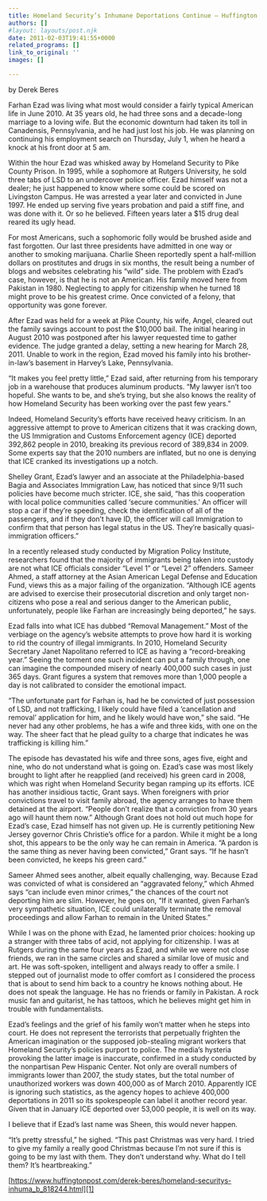 ```yaml
---
title: Homeland Security’s Inhumane Deportations Continue – Huffington Post
authors: []
#layout: layouts/post.njk
date: 2011-02-03T19:41:55+0000
related_programs: []
link_to_original: ''
images: []

---
```

by Derek Beres

Farhan Ezad was living what most would consider a fairly typical American life in June 2010. At 35 years old, he had three sons and a decade-long marriage to a loving wife. But the economic downturn had taken its toll in Canadensis, Pennsylvania, and he had just lost his job. He was planning on continuing his employment search on Thursday, July 1, when he heard a knock at his front door at 5 am.

Within the hour Ezad was whisked away by Homeland Security to Pike County Prison. In 1995, while a sophomore at Rutgers University, he sold three tabs of LSD to an undercover police officer. Ezad himself was not a dealer; he just happened to know where some could be scored on Livingston Campus. He was arrested a year later and convicted in June 1997. He ended up serving five years probation and paid a stiff fine, and was done with it. Or so he believed. Fifteen years later a $15 drug deal reared its ugly head.

For most Americans, such a sophomoric folly would be brushed aside and fast forgotten. Our last three presidents have admitted in one way or another to smoking marijuana. Charlie Sheen reportedly spent a half-million dollars on prostitutes and drugs in six months, the result being a number of blogs and websites celebrating his “wild” side. The problem with Ezad’s case, however, is that he is not an American. His family moved here from Pakistan in 1980. Neglecting to apply for citizenship when he turned 18 might prove to be his greatest crime. Once convicted of a felony, that opportunity was gone forever.

After Ezad was held for a week at Pike County, his wife, Angel, cleared out the family savings account to post the $10,000 bail. The initial hearing in August 2010 was postponed after his lawyer requested time to gather evidence. The judge granted a delay, setting a new hearing for March 28, 2011. Unable to work in the region, Ezad moved his family into his brother-in-law’s basement in Harvey’s Lake, Pennsylvania.

“It makes you feel pretty little,” Ezad said, after returning from his temporary job in a warehouse that produces aluminum products. “My lawyer isn’t too hopeful. She wants to be, and she’s trying, but she also knows the reality of how Homeland Security has been working over the past few years.”

Indeed, Homeland Security’s efforts have received heavy criticism. In an aggressive attempt to prove to American citizens that it was cracking down, the US Immigration and Customs Enforcement agency (ICE) deported 392,862 people in 2010, breaking its previous record of 389,834 in 2009. Some experts say that the 2010 numbers are inflated, but no one is denying that ICE cranked its investigations up a notch.

Shelley Grant, Ezad’s lawyer and an associate at the Philadelphia-based Bagia and Associates Immigration Law, has noticed that since 9/11 such policies have become much stricter. ICE, she said, “has this cooperation with local police communities called ‘secure communities.’ An officer will stop a car if they’re speeding, check the identification of all of the passengers, and if they don’t have ID, the officer will call Immigration to confirm that that person has legal status in the US. They’re basically quasi-immigration officers.”

In a recently released study conducted by Migration Policy Institute, researchers found that the majority of immigrants being taken into custody are not what ICE officials consider “Level 1” or “Level 2” offenders. Sameer Ahmed, a staff attorney at the Asian American Legal Defense and Education Fund, views this as a major failing of the organization. “Although ICE agents are advised to exercise their prosecutorial discretion and only target non-citizens who pose a real and serious danger to the American public, unfortunately, people like Farhan are increasingly being deported,” he says.

Ezad falls into what ICE has dubbed “Removal Management.” Most of the verbiage on the agency’s website attempts to prove how hard it is working to rid the country of illegal immigrants. In 2010, Homeland Security Secretary Janet Napolitano referred to ICE as having a “record-breaking year.” Seeing the torment one such incident can put a family through, one can imagine the compounded misery of nearly 400,000 such cases in just 365 days. Grant figures a system that removes more than 1,000 people a day is not calibrated to consider the emotional impact.

“The unfortunate part for Farhan is, had he be convicted of just possession of LSD, and not trafficking, I likely could have filed a ‘cancellation and removal’ application for him, and he likely would have won,” she said. “He never had any other problems, he has a wife and three kids, with one on the way. The sheer fact that he plead guilty to a charge that indicates he was trafficking is killing him.”

The episode has devastated his wife and three sons, ages five, eight and nine, who do not understand what is going on. Ezad’s case was most likely brought to light after he reapplied (and received) his green card in 2008, which was right when Homeland Security began ramping up its efforts. ICE has another insidious tactic, Grant says. When foreigners with prior convictions travel to visit family abroad, the agency arranges to have them detained at the airport. “People don’t realize that a conviction from 30 years ago will haunt them now.”
Although Grant does not hold out much hope for Ezad’s case, Ezad himself has not given up. He is currently petitioning New Jersey governor Chris Christie’s office for a pardon. While it might be a long shot, this appears to be the only way he can remain in America. “A pardon is the same thing as never having been convicted,” Grant says. “If he hasn’t been convicted, he keeps his green card.”

Sameer Ahmed sees another, albeit equally challenging, way. Because Ezad was convicted of what is considered an “aggravated felony,” which Ahmed says “can include even minor crimes,” the chances of the court not deporting him are slim. However, he goes on, “If it wanted, given Farhan’s very sympathetic situation, ICE could unilaterally terminate the removal proceedings and allow Farhan to remain in the United States.”

While I was on the phone with Ezad, he lamented prior choices: hooking up a stranger with three tabs of acid, not applying for citizenship. I was at Rutgers during the same four years as Ezad, and while we were not close friends, we ran in the same circles and shared a similar love of music and art. He was soft-spoken, intelligent and always ready to offer a smile. I stepped out of journalist mode to offer comfort as I considered the process that is about to send him back to a country he knows nothing about. He does not speak the language. He has no friends or family in Pakistan. A rock music fan and guitarist, he has tattoos, which he believes might get him in trouble with fundamentalists.

Ezad’s feelings and the grief of his family won’t matter when he steps into court. He does not represent the terrorists that perpetually frighten the American imagination or the supposed job-stealing migrant workers that Homeland Security’s policies purport to police. The media’s hysteria provoking the latter image is inaccurate, confirmed in a study conducted by the nonpartisan Pew Hispanic Center. Not only are overall numbers of immigrants lower than 2007, the study states, but the total number of unauthorized workers was down 400,000 as of March 2010. Apparently ICE is ignoring such statistics, as the agency hopes to achieve 400,000 deportations in 2011 so its spokespeople can label it another record year. Given that in January ICE deported over 53,000 people, it is well on its way.

I believe that if Ezad’s last name was Sheen, this would never happen.

“It’s pretty stressful,” he sighed. “This past Christmas was very hard. I tried to give my family a really good Christmas because I’m not sure if this is going to be my last with them. They don’t understand why. What do I tell them? It’s heartbreaking.”

[https://www.huffingtonpost.com/derek-beres/homeland-securitys-inhuma_b_818244.html][1]

[1]: https://www.huffingtonpost.com/derek-beres/homeland-securitys-inhuma_b_818244.html